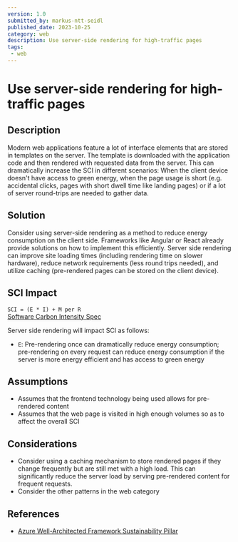 ```yaml
---
version: 1.0
submitted_by: markus-ntt-seidl
published_date: 2023-10-25
category: web
description: Use server-side rendering for high-traffic pages
tags: 
 - web
---
```


# Use server-side rendering for high-traffic pages

## Description

Modern web applications feature a lot of interface elements that are stored in templates on the server. The template is downloaded with the application code and then rendered with requested data from the server.
This can dramatically increase the SCI in different scenarios: When the client device doesn't have access to green energy, when the page usage is short (e.g. accidental clicks, pages with short dwell time like landing pages) or if a lot of server round-trips are needed to gather data.


## Solution

Consider using server-side rendering as a method to reduce energy consumption on the client side. Frameworks like Angular or React already provide solutions on how to implement this efficiently.
Server side rendering can improve site loading times (including rendering time on slower hardware), reduce network requirements (less round trips needed), and utilize caching (pre-rendered pages can be stored on the client device).

## SCI Impact

`SCI = (E * I) + M per R`  
[Software Carbon Intensity Spec](https://grnsft.org/sci)

Server side rendering will impact SCI as follows:

- `E`: Pre-rendering once can dramatically reduce energy consumption; pre-rendering on every request can reduce energy consumption if the server is more energy efficient and has access to green energy

## Assumptions

- Assumes that the frontend technology being used allows for pre-rendered content
- Assumes that the web page is visited in high enough volumes so as to affect the overall SCI

## Considerations

- Consider using a caching mechanism to store rendered pages if they change frequently but are still met with a high load. This can significantly reduce the server load by serving pre-rendered content for frequent requests.
- Consider the other patterns in the web category

## References

- [Azure Well-Architected Framework Sustainability Pillar](https://learn.microsoft.com/en-us/azure/architecture/framework/sustainability/sustainability-application-design)
